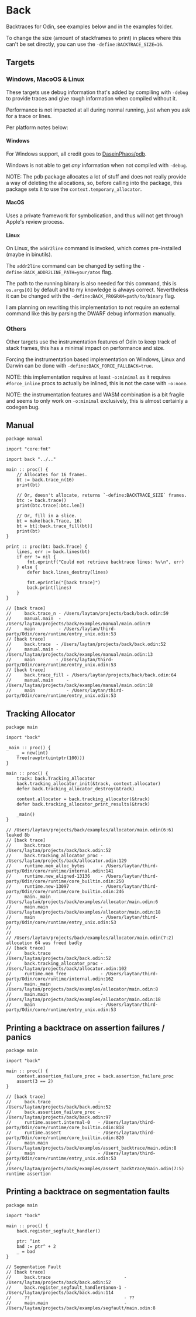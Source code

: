 # Back

Backtraces for Odin, see examples below and in the examples folder.

To change the size (amount of stackframes to print) in places where this can't be set directly, you can use the `-define:BACKTRACE_SIZE=16`.

## Targets

### Windows, MacoOS & Linux

These targets use debug information that's added by compiling with `-debug` to provide traces and give rough information when compiled without it.

Performance is not impacted at all during normal running, just when you ask for a trace or lines.

Per platform notes below:

#### Windows

For Windows support, all credit goes to [DaseinPhaos/pdb](https://github.com/DaseinPhaos/pdb).

Windows is not able to get *any* information when not compiled with `-debug`.

NOTE: The pdb package allocates a lot of stuff and does not really provide a way of deleting the allocations, so, before calling into the package, this package sets it to use the `context.temporary_allocator`.

#### MacOS

Uses a private framework for symbolication, and thus will not get through Apple's review process.

#### Linux

On Linux, the `addr2line` command is invoked, which comes pre-installed (maybe in binutils).

The `addr2line` command can be changed by setting the `-define:BACK_ADDR2LINE_PATH=your/atos` flag.

The path to the running binary is also needed for this command, this is `os.args[0]` by default and to my knowledge is always correct.
Nevertheless it can be changed with the `-define:BACK_PROGRAM=path/to/binary` flag.

I am planning on rewriting this implementation to not require an external command like this by parsing the DWARF debug information manually.

### Others

Other targets use the instrumentation features of Odin to keep track of stack frames, this has a minimal impact on performance and size.

Forcing the instrumentation based implementation on Windows, Linux and Darwin can be done with `-define:BACK_FORCE_FALLBACK=true`.

NOTE: this implementation requires at least `-o:minimal` as it requires `#force_inline` procs to actually be inlined, this is not the case with `-o:none`.

NOTE: the instrumentation features and WASM combination is a bit fragile and seems to only work on `-o:minimal` exclusively, this is almost certainly a codegen bug.

## Manual

```odin
package manual

import "core:fmt"

import back "../.."

main :: proc() {
	// Allocates for 16 frames.
	bt := back.trace_n(16)
	print(bt)

	// Or, doesn't allocate, returns `-define:BACKTRACE_SIZE` frames.
	btc := back.trace()
	print(btc.trace[:btc.len])

	// Or, fill in a slice.
	bt = make(back.Trace, 16)
	bt = bt[:back.trace_fill(bt)]
	print(bt)
}

print :: proc(bt: back.Trace) {
	lines, err := back.lines(bt)
	if err != nil {
		fmt.eprintf("Could not retrieve backtrace lines: %v\n", err)
	} else {
		defer back.lines_destroy(lines)

		fmt.eprintln("[back trace]")
		back.print(lines)
	}
}

// [back trace]
//     back.trace_n - /Users/laytan/projects/back/back.odin:59
//     manual.main  - /Users/laytan/projects/back/examples/manual/main.odin:9
//     main         - /Users/laytan/third-party/Odin/core/runtime/entry_unix.odin:53
// [back trace]
//     back.trace  - /Users/laytan/projects/back/back.odin:52
//     manual.main - /Users/laytan/projects/back/examples/manual/main.odin:13
//     main        - /Users/laytan/third-party/Odin/core/runtime/entry_unix.odin:53
// [back trace]
//     back.trace_fill - /Users/laytan/projects/back/back.odin:64
//     manual.main     - /Users/laytan/projects/back/examples/manual/main.odin:18
//     main            - /Users/laytan/third-party/Odin/core/runtime/entry_unix.odin:53
```

## Tracking Allocator

```odin
package main

import "back"

_main :: proc() {
	_ = new(int)
	free(rawptr(uintptr(100)))
}

main :: proc() {
	track: back.Tracking_Allocator
	back.tracking_allocator_init(&track, context.allocator)
	defer back.tracking_allocator_destroy(&track)

	context.allocator = back.tracking_allocator(&track)
	defer back.tracking_allocator_print_results(&track)

	_main()
}

// /Users/laytan/projects/back/examples/allocator/main.odin(6:6) leaked 8b
// [back trace]
//     back.trace                   - /Users/laytan/projects/back/back.odin:52
//     back.tracking_allocator_proc - /Users/laytan/projects/back/allocator.odin:129
//     runtime.mem_alloc_bytes      - /Users/laytan/third-party/Odin/core/runtime/internal.odin:141
//     runtime.new_aligned-13136    - /Users/laytan/third-party/Odin/core/runtime/core_builtin.odin:250
//     runtime.new-13097            - /Users/laytan/third-party/Odin/core/runtime/core_builtin.odin:246
//     main._main                   - /Users/laytan/projects/back/examples/allocator/main.odin:6
//     main.main                    - /Users/laytan/projects/back/examples/allocator/main.odin:18
//     main                         - /Users/laytan/third-party/Odin/core/runtime/entry_unix.odin:53
//
//
// /Users/laytan/projects/back/examples/allocator/main.odin(7:2) allocation 64 was freed badly
// [back trace]
//     back.trace                   - /Users/laytan/projects/back/back.odin:52
//     back.tracking_allocator_proc - /Users/laytan/projects/back/allocator.odin:102
//     runtime.mem_free             - /Users/laytan/third-party/Odin/core/runtime/internal.odin:162
//     main._main                   - /Users/laytan/projects/back/examples/allocator/main.odin:8
//     main.main                    - /Users/laytan/projects/back/examples/allocator/main.odin:18
//     main                         - /Users/laytan/third-party/Odin/core/runtime/entry_unix.odin:53
```

## Printing a backtrace on assertion failures / panics

```odin
package main

import "back"

main :: proc() {
    context.assertion_failure_proc = back.assertion_failure_proc
    assert(3 == 2)
}

// [back trace]
//     back.trace                  - /Users/laytan/projects/back/back.odin:52
//     back.assertion_failure_proc - /Users/laytan/projects/back/back.odin:97
//     runtime.assert.internal-0   - /Users/laytan/third-party/Odin/core/runtime/core_builtin.odin:818
//     runtime.assert              - /Users/laytan/third-party/Odin/core/runtime/core_builtin.odin:820
//     main.main                   - /Users/laytan/projects/back/examples/assert_backtrace/main.odin:8
//     main                        - /Users/laytan/third-party/Odin/core/runtime/entry_unix.odin:53
// /Users/laytan/projects/back/examples/assert_backtrace/main.odin(7:5) runtime assertion
```

## Printing a backtrace on segmentation faults

```odin
package main

import "back"

main :: proc() {
	back.register_segfault_handler()

	ptr: ^int
	bad := ptr^ + 2
	_ = bad
}

// Segmentation Fault
// [back trace]
//     back.trace                            - /Users/laytan/projects/back/back.odin:52
//     back.register_segfault_handler$anon-1 - /Users/laytan/projects/back/back.odin:114
//     ??                                    - ??
//     main.main                             - /Users/laytan/projects/back/examples/segfault/main.odin:8
```
